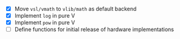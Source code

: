 - [x] Move `vsl/vmath` to `vlib/math` as default backend
- [x] Implement `log` in pure V
- [x] Implement `pow` in pure V
- [ ] Define functions for initial release of hardware implementations
